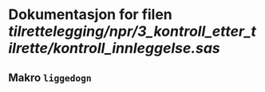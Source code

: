 
# Dokumentasjon for filen *tilrettelegging/npr/3_kontroll_etter_tilrette/kontroll_innleggelse.sas*


## Makro `liggedogn`

